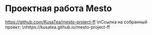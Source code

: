 # Проектная работа Mesto
https://github.com/KusaTea/mesto-project-ff
\nСсылка на собранный проект:
\nhttps://kusatea.github.io/mesto-project-ff
